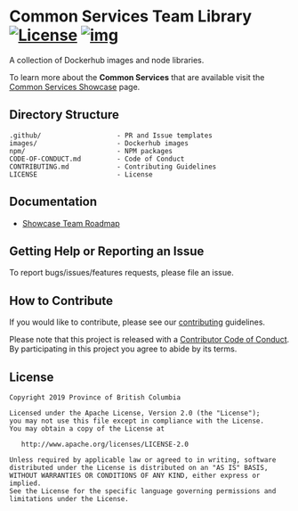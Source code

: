 
# Common Services Team Library [![License](https://img.shields.io/badge/License-Apache%202.0-blue.svg)](LICENSE) [![img](https://img.shields.io/badge/Lifecycle-Stable-97ca00)](https://github.com/bcgov/repomountie/blob/master/doc/lifecycle-badges.md)

A collection of Dockerhub images and node libraries.

To learn more about the **Common Services** that are available visit the [Common Services Showcase](https://bcgov.github.io/common-service-showcase/) page.

## Directory Structure

    .github/                   - PR and Issue templates
    images/                    - Dockerhub images
    npm/                       - NPM packages
    CODE-OF-CONDUCT.md         - Code of Conduct
    CONTRIBUTING.md            - Contributing Guidelines
    LICENSE                    - License

## Documentation

* [Showcase Team Roadmap](https://github.com/bcgov/nr-get-token/wiki/Product-Roadmap)

## Getting Help or Reporting an Issue

To report bugs/issues/features requests, please file an issue.

## How to Contribute

If you would like to contribute, please see our [contributing](CONTRIBUTING.md) guidelines.

Please note that this project is released with a [Contributor Code of Conduct](CODE-OF-CONDUCT.md). By participating in this project you agree to abide by its terms.

## License

    Copyright 2019 Province of British Columbia

    Licensed under the Apache License, Version 2.0 (the "License");
    you may not use this file except in compliance with the License.
    You may obtain a copy of the License at

       http://www.apache.org/licenses/LICENSE-2.0

    Unless required by applicable law or agreed to in writing, software
    distributed under the License is distributed on an "AS IS" BASIS,
    WITHOUT WARRANTIES OR CONDITIONS OF ANY KIND, either express or implied.
    See the License for the specific language governing permissions and
    limitations under the License.
